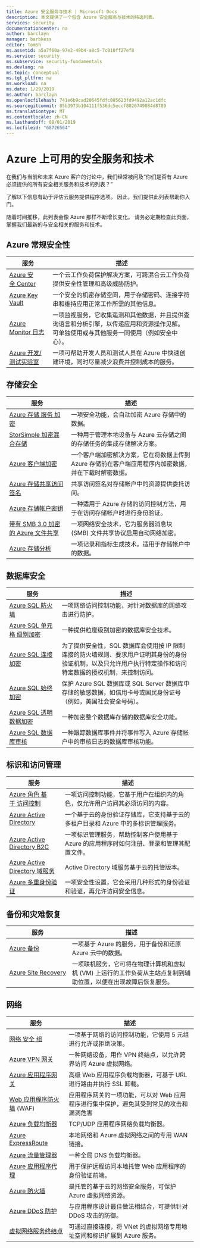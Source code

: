 ```yaml
---
title: Azure 安全服务与技术 | Microsoft Docs
description: 本文提供了一个包含 Azure 安全服务与技术的特选列表。
services: security
documentationcenter: na
author: barclayn
manager: barbkess
editor: TomSh
ms.assetid: a5a7f60a-97e2-49b4-a8c5-7c010ff27ef8
ms.service: security
ms.subservice: security-fundamentals
ms.devlang: na
ms.topic: conceptual
ms.tgt_pltfrm: na
ms.workload: na
ms.date: 1/29/2019
ms.author: barclayn
ms.openlocfilehash: 741e6b9cad20645fdfc085623fd9492a12ac1dfc
ms.sourcegitcommit: 85b3973b104111f536dc5eccf8026749084d8789
ms.translationtype: MT
ms.contentlocale: zh-CN
ms.lasthandoff: 08/01/2019
ms.locfileid: "68726564"
---
```

# <a name="security-services-and-technologies-available-on-azure"></a>Azure 上可用的安全服务和技术

在我们与当前和未来 Azure 客户的讨论中，我们经常被问及“你们是否有 Azure 必须提供的所有安全相关服务和技术的列表？”

了解以下信息有助于评估云服务提供程序选项。 因此，我们提供此列表帮助你入门。

随着时间推移，此列表会像 Azure 那样不断增长变化。 请务必定期检查此页面，掌握我们最新的与安全相关的服务和技术。

## <a name="general-azure-security"></a>Azure 常规安全性
|服务|描述|
|--------|--------|
|[Azure&nbsp;安全&nbsp;Center](/azure/security-center/security-center-intro)| 一个云工作负荷保护解决方案，可跨混合云工作负荷提供安全性管理和高级威胁防护。|
|[Azure Key Vault](/azure/key-vault/key-vault-overview)| 一个安全的机密存储空间，用于存储密码、连接字符串和维持应用正常工作所需的其他信息。 |
|[Azure Monitor 日志](/azure/log-analytics/log-analytics-overview)|一项监视服务，它收集遥测和其他数据，并且提供查询语言和分析引擎，以传递应用和资源操作见解。 可单独使用或与其他服务一同使用（例如安全中心）。 |
|[Azure 开发/测试实验室](/azure/lab-services/devtest-lab-overview)|一项可帮助开发人员和测试人员在 Azure 中快速创建环境，同时尽量减少浪费并控制成本的服务。  |

<!---|[Azure&nbsp;Disk&nbsp;Encryption](/azure/azure-security-disk-encryption-overview)| THIS WILL GO TO THE NEW OVERVIEW TOPIC MEGHAN STEWART IS WRITING|--->

## <a name="storage-security"></a>存储安全
|服务|描述|
|------|--------|
| [Azure&nbsp;存储&nbsp;服务&nbsp;加密](/azure/storage/common/storage-service-encryption)|一项安全功能，会自动加密 Azure 存储中的数据。   |
|[StorSimple 加密混合存储](/azure/storsimple/storsimple-ova-overview)| 一种用于管理本地设备与 Azure 云存储之间的存储任务的集成存储解决方案。|
|[Azure 客户端加密](/azure/storage/common/storage-client-side-encryption)| 一个客户端加密解决方案，它在将数据上传到 Azure 存储前在客户端应用程序内加密数据，并在下载时解密数据。 |
| [Azure 存储共享访问签名](/azure/storage/common/storage-dotnet-shared-access-signature-part-1)|共享访问签名对存储帐户中的资源提供委托访问。  |
|[Azure 存储帐户密钥](/azure/storage/common/storage-create-storage-account)| 一种适用于 Azure 存储的访问控制方法，用于在访问存储帐户时进行身份验证。 |
|[带有 SMB 3.0 加密的 Azure 文件共享](/azure/storage/files/storage-files-introduction)|一项网络安全技术，它为服务器消息块 (SMB) 文件共享协议启用自动网络加密。 |
|[Azure 存储分析](/rest/api/storageservices/Storage-Analytics)| 一项记录和指标生成技术，适用于存储帐户中的数据。 |

<!------>

## <a name="database-security"></a>数据库安全
|服务|描述|
|------|--------|
| [Azure&nbsp;SQL&nbsp;防火墙](/azure/sql-database/sql-database-firewall-configure)|一项网络访问控制功能，对针对数据库的网络攻击进行防护。 |
|[Azure&nbsp;SQL&nbsp;单元格&nbsp;级别加密](https://blogs.msdn.microsoft.com/sqlsecurity/2015/05/12/recommendations-for-using-cell-level-encryption-in-azure-sql-database/)| 一种提供粒度级别加密的数据库安全技术。  |
| [Azure&nbsp;SQL&nbsp;连接加密](/azure/sql-database/sql-database-control-access)|为了提供安全性，SQL 数据库会使用按 IP 限制连接的防火墙规则、要求用户证明其身份的身份验证机制，以及只允许用户执行特定操作和访问特定数据的授权机制，来控制访问。 |
| [Azure SQL 始终加密](/sql/relational-databases/security/encryption/always-encrypted-database-engine?view=sql-server-2017)|保护 Azure SQL 数据库或 SQL Server 数据库中存储的敏感数据，如信用卡号或国民身份证号（例如，美国社会安全号码）。  |
| [Azure&nbsp;SQL&nbsp;透明数据加密](/sql/relational-databases/security/encryption/transparent-data-encryption-azure-sql?view=azuresqldb-current)| 一种加密整个数据库存储的数据库安全功能。 |
| [Azure SQL 数据库审核](/azure/sql-database/sql-database-auditing)|一种跟踪数据库事件并将事件写入 Azure 存储帐户中的审核日志的数据库审核功能。  |


## <a name="identity-and-access-management"></a>标识和访问管理
|服务|描述|
|------|--------|
| [Azure&nbsp;角色&nbsp;基于&nbsp;访问控制](/azure/active-directory/role-based-access-control-configure)|一项访问控制功能，它基于用户在组织内的角色，仅允许用户访问其必须访问的内容。  |
| [Azure Active Directory](/azure/active-directory/fundamentals/active-directory-whatis)|一个基于云的身份验证存储库，它支持基于云的多租户目录和 Azure 中的多标识管理服务。  |
| [Azure Active Directory B2C](/azure/active-directory-b2c/active-directory-b2c-overview)|一项标识管理服务，帮助控制客户使用基于 Azure 的应用程序时如何注册、登录和管理其配置文件。   |
| [Azure Active Directory 域服务](/azure/active-directory-domain-services/overview)| Active Directory 域服务基于云的托管版本。 |
| [Azure 多重身份验证](/azure/active-directory/authentication/multi-factor-authentication)| 一项安全性设置，它会采用几种形式的身份验证和验证，再允许访问安全信息。 |

## <a name="backup-and-disaster-recovery"></a>备份和灾难恢复
|服务|描述|
|------|--------|
| [Azure&nbsp;备份](/azure/backup/backup-introduction-to-azure-backup)| 一项基于 Azure 的服务，用于备份和还原 Azure 云中的数据。 |
| [Azure&nbsp;Site&nbsp;Recovery](/azure/site-recovery/site-recovery-overview)|一项联机服务，它可将在物理计算机和虚拟机 (VM) 上运行的工作负荷从主站点复制到辅助位置，以便在出现故障后恢复服务。 |

## <a name="networking"></a>网络
|服务|描述|
|------|--------|
| [网络&nbsp;安全&nbsp;组](/azure/virtual-network/virtual-networks-nsg)| 一项基于网络的访问控制功能，它使用 5 元组进行允许或拒绝决策。  |
| [Azure VPN 网关](/azure/vpn-gateway/vpn-gateway-about-vpngateways)| 一种网络设备，用作 VPN 终结点，以允许跨界访问 Azure 虚拟网络。  |
| [Azure 应用程序网关](/azure/application-gateway/application-gateway-introduction)|高级 Web 应用程序负载均衡器，可基于 URL 进行路由并执行 SSL 卸载。 |
|[Web 应用程序防火墙](/azure/frontdoor/waf-overview) (WAF)|应用程序网关的一项功能，可以对 Web 应用程序进行集中保护，避免其受到常见的攻击和漏洞危害|
| [Azure 负载均衡器](/azure/load-balancer/load-balancer-overview)|TCP/UDP 应用程序网络负载均衡器。 |
| [Azure ExpressRoute](/azure/expressroute/expressroute-introduction)| 本地网络和 Azure 虚拟网络之间的专用 WAN 链接。 |
| [Azure 流量管理器](/azure/traffic-manager/traffic-manager-overview)| 一种全局 DNS 负载均衡器。|
| [Azure 应用程序代理](/azure/active-directory/active-directory-application-proxy-get-started)| 用于保护远程访问本地托管 Web 应用程序的身份验证前端。 |
|[Azure 防火墙](/azure/firewall/overview)|是托管的基于云的网络安全服务，可保护 Azure 虚拟网络资源。|
|[Azure DDoS 防护](/azure/virtual-network/ddos-protection-overview)|与应用程序设计最佳做法相结合，可提供针对 DDoS 攻击的防御。|
|[虚拟网络服务终结点](/azure/virtual-network/virtual-network-service-endpoints-overview)|可通过直接连接，将 VNet 的虚拟网络专用地址空间和标识扩展到 Azure 服务。|